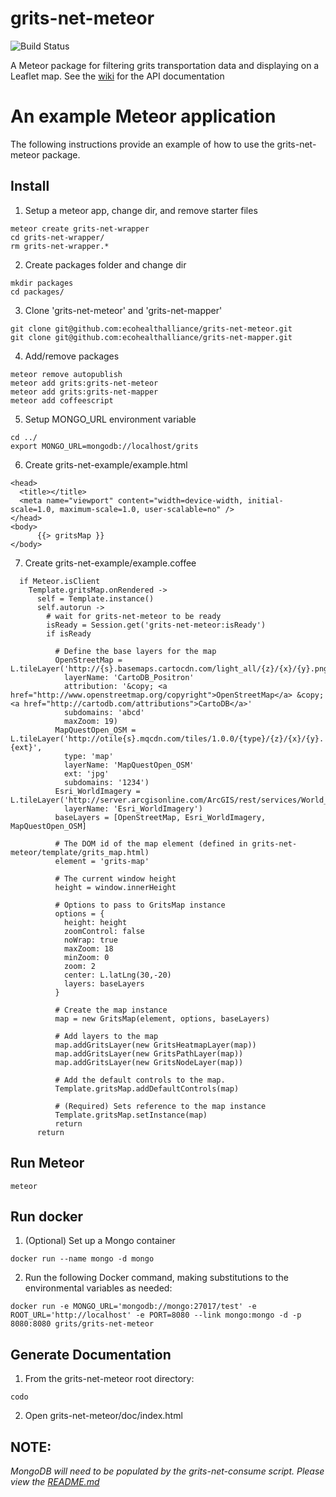 # grits-net-meteor
![Build Status](https://circleci.com/gh/ecohealthalliance/grits-net-meteor.svg?style=shield&circle-token=0bb5a68a6c2ff8aea6f0ae0c324a738362198f10)

A Meteor package for filtering grits transportation data and displaying on
a Leaflet map.  See the [wiki](https://github.com/ecohealthalliance/grits-net-meteor/wiki) for the API documentation

# An example Meteor application

The following instructions provide an example of how to use the grits-net-meteor package.

## Install
1. Setup a meteor app, change dir, and remove starter files

  ```
  meteor create grits-net-wrapper
  cd grits-net-wrapper/
  rm grits-net-wrapper.*
  ```

2. Create packages folder and change dir

  ```
  mkdir packages
  cd packages/
  ```

3. Clone 'grits-net-meteor' and 'grits-net-mapper'

  ```
  git clone git@github.com:ecohealthalliance/grits-net-meteor.git
  git clone git@github.com:ecohealthalliance/grits-net-mapper.git
  ```

4. Add/remove packages

  ```
  meteor remove autopublish
  meteor add grits:grits-net-meteor
  meteor add grits:grits-net-mapper
  meteor add coffeescript
  ```

5. Setup MONGO_URL environment variable

  ```
  cd ../
  export MONGO_URL=mongodb://localhost/grits
  ```

6. Create grits-net-example/example.html

  ```
  <head>
    <title></title>
    <meta name="viewport" content="width=device-width, initial-scale=1.0, maximum-scale=1.0, user-scalable=no" />
  </head>
  <body>
    	{{> gritsMap }}
  </body>
  ```

7. Create grits-net-example/example.coffee

  ```
    if Meteor.isClient
      Template.gritsMap.onRendered ->
        self = Template.instance()
        self.autorun ->
          # wait for grits-net-meteor to be ready
          isReady = Session.get('grits-net-meteor:isReady')
          if isReady

            # Define the base layers for the map
            OpenStreetMap = L.tileLayer('http://{s}.basemaps.cartocdn.com/light_all/{z}/{x}/{y}.png',
              layerName: 'CartoDB_Positron'
              attribution: '&copy; <a href="http://www.openstreetmap.org/copyright">OpenStreetMap</a> &copy; <a href="http://cartodb.com/attributions">CartoDB</a>'
              subdomains: 'abcd'
              maxZoom: 19)
            MapQuestOpen_OSM = L.tileLayer('http://otile{s}.mqcdn.com/tiles/1.0.0/{type}/{z}/{x}/{y}.{ext}',
              type: 'map'
              layerName: 'MapQuestOpen_OSM'
              ext: 'jpg'
              subdomains: '1234')
            Esri_WorldImagery = L.tileLayer('http://server.arcgisonline.com/ArcGIS/rest/services/World_Imagery/MapServer/tile/{z}/{y}/{x}',
              layerName: 'Esri_WorldImagery')
            baseLayers = [OpenStreetMap, Esri_WorldImagery, MapQuestOpen_OSM]

            # The DOM id of the map element (defined in grits-net-meteor/template/grits_map.html)
            element = 'grits-map'

            # The current window height
            height = window.innerHeight

            # Options to pass to GritsMap instance
            options = {
              height: height
              zoomControl: false
              noWrap: true
              maxZoom: 18
              minZoom: 0
              zoom: 2
              center: L.latLng(30,-20)
              layers: baseLayers
            }

            # Create the map instance
            map = new GritsMap(element, options, baseLayers)

            # Add layers to the map
            map.addGritsLayer(new GritsHeatmapLayer(map))
            map.addGritsLayer(new GritsPathLayer(map))
            map.addGritsLayer(new GritsNodeLayer(map))

            # Add the default controls to the map.
            Template.gritsMap.addDefaultControls(map)

            # (Required) Sets reference to the map instance
            Template.gritsMap.setInstance(map)
            return
        return
  ```

## Run Meteor

  ```
  meteor
  ```

## Run docker
 1. (Optional) Set up a Mongo container

  ``` docker run --name mongo -d mongo ```

 2. Run the following Docker command, making substitutions to the environmental variables as needed:

 ``` docker run -e MONGO_URL='mongodb://mongo:27017/test' -e ROOT_URL='http://localhost' -e PORT=8080 --link mongo:mongo -d -p 8080:8080 grits/grits-net-meteor ```

## Generate Documentation

 1. From the grits-net-meteor root directory:

  ```
  codo
  ```

 2. Open grits-net-meteor/doc/index.html


## NOTE:

*MongoDB will need to be populated by the grits-net-consume script.  Please view the [README.md](https://github.com/ecohealthalliance/grits-net-consume/blob/master/README.md)*

